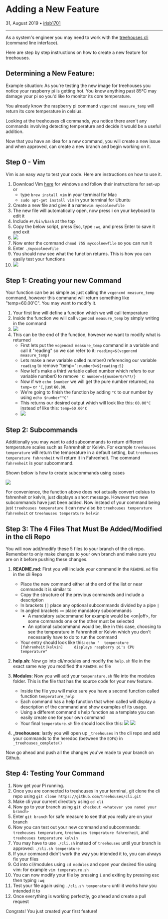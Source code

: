 # Adding a New Feature

31, August 2019 • [irisb1701](https://github.com/irisb1701)

---

As a system's engineer you may need to work with the [treehouses cli](https://github.com/treehouses/cli) (command line interface). 

Here are step by step instructions on how to create a new feature for treehouses.

## Determining a New Feature:

Example situation:
As you're testing the new image for treehouses you notice your raspberry pi is getting hot. You know anything past 85°C may damage your pi so you'd like to monitor its core temperature.

You already know the raspberry pi command `vcgencmd measure_temp` will return its core temperature in celsius.

Looking at the treehouses cli commands, you notice there aren't any commands involving detecting temperature and decide it would be a useful addition.

Now that you have an idea for a new command, you will create a new issue and when approved, can create a new branch and begin working on it.


## Step 0 - Vim

Vim is an easy way to test your code. Here are instructions on how to use it.

1. Download Vim [here](https://www.vim.org/download.php) for windows and follow their instructions for set-up or
    * type `brew install vim` in your terminal for Mac
    * `sudo apt-get install vim` in your terminal for Ubuntu
1. Create a new file and give it a name`vim mycoolnewfile`
1. The new file will automatically open, now press i on your keyboard to edit it
1. Include `#!/bin/bash` at the top
1. Copy the below script, press Esc, type `:wq`, and press Enter to save it and exit
1. ![](images/20190831-vim-file.png)
1. Now enter the command `chmod 755 mycoolnewfile` so you can run it
1. Enter `./mycoolnewfile`
1. You should now see what the function returns. This is how you can easily test your functions
1. ![](images/20190831-vim-commands.png)


## Step 1: Creating your new Command
Your function can be as simple as just calling the `vcgencmd measure_temp` command, however this command will return something like "temp=60.00'C".
You may want to modify it.

1. Your first line will define a function which we will call temperature
1. Inside the function we will call `vcgencmd measure_temp` by simply writing in the command
1. ![](images/20190831-vgenc.png)
1. This can be the end of the function, however we want to modify what is returned
    * First lets put the `vcgencmd measure_temp` command in a variable and call it "reading" so we can refer to it: `reading=$(vcgencmd measure_temp)`
    * Lets make a new variable called number0 referencing our variable `reading` to remove "temp=": `number0=${reading:5}`
    * Now let's make a third variable called number which refers to our variable number0 to remove `'C`: `number=${number0/%??/}`
    * Now if we `echo $number` we will get the pure number returned, no `temp=` or `'C`, just `60.00`.
    * We're going to finish the function by adding `°C` to our number by using `echo $number"°C"`
    * This returns our desired output which will look like this: `60.00°C` instead of like this: `temp=60.00'C` 
    * ![](images/20190831-no-case.png)

## Step 2: Subcommands
Additionally you may want to add subcommands to return different temperature scales such as Fahrenheit or Kelvin.
For example `treehouses temperature` will return the temperature in a default setting, but `treehouses temperature fahrenheit` will return it in Fahrenheit. The command `fahrenheit` is your subcommand.

Shown below is how to create subcommands using cases

![](images/20190831-case.png)

For convenience, the function above does not actually convert celsius to fahrenheit or kelvin, just displays a short message. However two new subcommands have just been added.
Now instead of your command being just `treehouses temperature` it can now also be `treehouses temperature fahrenheit` or `treehouses temperature kelvin`


## Step 3:  The 4 Files That Must Be Added/Modified in the cli Repo

You will now add/modify these 5 files to your branch of the cli repo. Remember to only make changes to your own branch and make sure you are on it before pushing these changes.

1. **README.md**: First you will include your command in the `README.md` file in the cli Repo
    * Place the new command either at the end of the list or near commands it is similar to
    * Copy the structure of the previous commands and include a description
    * In brackets `[]` place any optional subcommands divided by a pipe `|`
    * In angled brackets `<>` place mandatory subcommands
        * A mandatory subcommand for example would be <on|off>, for some commands one or the other must be selected
        * An optional subcommand would be, like in this case, choosing to see the temperature in Fahrenheit or Kelvin which you don't necessarily have to do to run the command
    * Your entry should look like this: `echo "  temperature [fahrenheit|kelvin]     displays raspberry pi's CPU temperature"`

2. **help.sh**: Now go into cli/modules and modify the `help.sh` file in the exact same way you modified the `README.md` file

3. **Modules**: Now you will add your `temperature.sh` file into the modules folder. This is the file that has the source code for your new feature.
    * Inside the file you will make sure you have a second function called function `temperature_help`
    * Each command has a help function that when called will display a description of the command and show examples of its usage.
    * Using a different command's help function as a template you can easily create one for your own command
    * Your final `temperature.sh` file should look like this:
    ![](images/20190831-temp-function.png)
    ![](images/20190831-temp-help.png)

4. **_treehouses**: lastly you will open up `_treehouses` in the cli repo and add your commands to the heredoc (between the `EOF`s) in `_treehouses_complete()`

  Now go ahead and push all the changes you've made to your branch on Github.

## Step 4: Testing Your Command

  1. Now get your Pi running.
  1. Once you are connected to treehouses in your terminal, git clone the cli repo using `git clone https://github.com/treehouses/cli.git`
  1. Make cli your current directory using `cd cli`
  1. Now go to your branch using `git checkout <whatever you named your branch>`
  1. Enter `git branch` for safe measure to see that you really are on your branch
  1. Now you can test out your new command and subcommands: `treehouses temperature`, `treehouses temperature fahrenheit`, and `treehouses temperature kelvin`
  1. You may have to use `./cli.sh` instead of `treehouses` until your branch is approved: `./cli.sh temperature`
  1. If your command didn't work the way you intended it to, you can always fix your files
  1. Cd into cli/modules using `cd modules` and open your desired file using vim: for example `vim temperature.sh`
  1. You can now modify your file by pressing `i` and exiting by pressing esc then typing `:wq`
  1. Test your file again using `./cli.sh temperature` until it works how you intended it to
  1. Once everything is working perfectly, go ahead and create a pull request

  Congrats! You just created your first feature!
